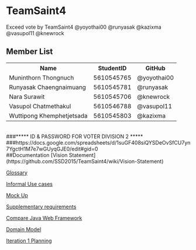 # TeamSaint4
Exceed vote by TeamSaint4 @yoyothai00 @runyasak @kazixma @vasupol11 @knewrock
## Member List

<table style="width:100%">
  <tr>
    <th>Name</th>
    <th>StudentID</th>		
    <th>GitHub</th>
  </tr>
  <tr>
    <td>Muninthorn Thongnuch</td>
    <td>5610545765</td>		
    <td>@yoyothai00</td>
  </tr>
  <tr>
    <td>Runyasak Chaengnaimuang</td>
    <td>5610545781</td>		
    <td>@runyasak</td>
  </tr>
  <tr>
    <td>Nara Surawit</td>
    <td>5610545706</td>		
    <td>@knewrock</td>
  </tr>
   <tr>
    <td>Vasupol Chatmethakul</td>
    <td>5610546788</td>		
    <td>@vasupol11</td>
  </tr>
   <tr>
    <td>Wuttipong Khemphetjetsada</td>
    <td>5610545803</td>		
    <td>@kazixma</td>
  </tr>
</table>

<br>
###***** ID & PASSWORD FOR VOTER DIVISION 2 *****
###https://docs.google.com/spreadsheets/d/1suGF408siQYSDeOvSfCU7yn7YgctH1M7e7wGUyqGJE0/edit#gid=0
<br>
##Documentation
[Vision Statement](https://github.com/SSD2015/TeamSaint4/wiki/Vision-Statement)

[Glossary](https://github.com/SSD2015/TeamSaint4/wiki/Glossary)

[Informal Use cases](https://github.com/SSD2015/TeamSaint4/wiki/Informal-Use-Cases)

[Mock Up](https://github.com/SSD2015/TeamSaint4/wiki/Mock-Up)

[Supplementary requirements](https://github.com/SSD2015/TeamSaint4/wiki/Supplementary-requirements)

[Compare Java Web Framework](https://docs.google.com/document/d/1RpwVYUFB7RAf6l51BdPdq-alQeYE5jnchkHoS9Sp3f0/edit?usp=sharing)

[Domain Model](https://github.com/SSD2015/TeamSaint4/wiki/Domain-Model)

[Iteration 1 Planning](https://github.com/SSD2015/TeamSaint4/blob/master/Iteration1.md)

